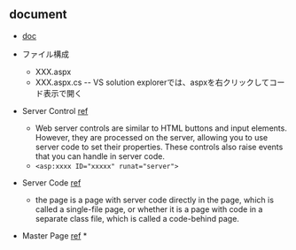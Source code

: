 document
--------

* [doc](https://docs.microsoft.com/ja-jp/aspnet/web-forms/)

* ファイル構成
  * XXX.aspx
  * XXX.aspx.cs -- VS solution explorerでは、aspxを右クリックしてコード表示で開く
  
* Server Control [ref](https://docs.microsoft.com/ja-jp/aspnet/web-forms/overview/getting-started/getting-started-with-aspnet-45-web-forms/ui_and_navigation)
  * Web server controls are similar to HTML buttons and input elements. However, they are processed on the server, allowing you to use server code to set their properties. These controls also raise events that you can handle in server code.
  * ```<asp:xxxx ID="xxxxx" runat="server">```
  
* Server Code [ref](https://docs.microsoft.com/ja-jp/aspnet/web-forms/overview/getting-started/getting-started-with-aspnet-45-web-forms/ui_and_navigation)
  *  the page is a page with server code directly in the page, which is called a single-file page, or whether it is a page with code in a separate class file, which is called a code-behind page.
  
* Master Page [ref](https://docs.microsoft.com/ja-jp/aspnet/web-forms/overview/getting-started/getting-started-with-aspnet-45-web-forms/ui_and_navigation)
  *
  
